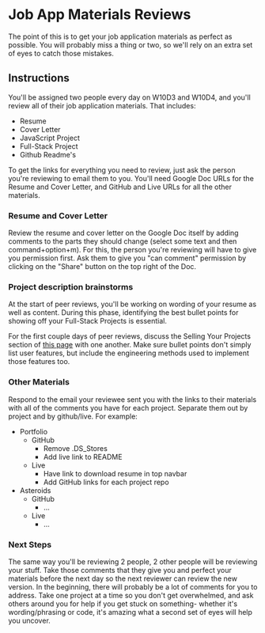 # Job App Materials Reviews

The point of this is to get your job application materials as perfect as possible. You will probably miss a thing or two, so we'll rely on an extra set of eyes to catch those mistakes.

## Instructions

You'll be assigned two people every day on W10D3 and W10D4, and you'll review all of their job application materials. That includes:

* Resume
* Cover Letter
* JavaScript Project
* Full-Stack Project
* Github Readme's

To get the links for everything you need to review, just ask the person you're reviewing to email them to you. You'll need Google Doc URLs for the Resume and Cover Letter, and GitHub and Live URLs for all the other materials.

### Resume and Cover Letter

Review the resume and cover letter on the Google Doc itself by adding comments
to the parts they should change (select some text and then command+option+m).
For this, the person you're reviewing will have to give you permission first.
Ask them to give you "can comment" permission by clicking on the "Share" button on the top right of the Doc.

### Project description brainstorms

At the start of peer reviews, you'll be working on wording of your resume as well as content. During this phase, identifying the best bullet points for showing off your Full-Stack Projects is essential.  

For the first couple days of peer reviews, discuss the Selling Your Projects section of [this page][this page] with one another.  Make sure bullet points don't simply list user features, but include the engineering methods used to implement those features too.  

[this page]: ../../application-materials/resume/resume.md

### Other Materials

Respond to the email your reviewee sent you with the links to their materials with all of the comments you have for each project. Separate them out by project and by github/live. For example:

* Portfolio
  * GitHub
    * Remove .DS_Stores
    * Add live link to README
  * Live
    * Have link to download resume in top navbar
    * Add GitHub links for each project repo
* Asteroids
  * GitHub
    * ...
  * Live
    * ...

### Next Steps

The same way you'll be reviewing 2 people, 2 other people will be reviewing your stuff. Take those comments that they give you and perfect your materials before the next day so the next reviewer can review the new version. In the beginning, there will probably be a lot of comments for you to address. Take one project at a time so you don't get overwhelmed, and ask others around you for help if you get stuck on something- whether it's wording/phrasing or code, it's amazing what a second set of eyes will help you uncover.
